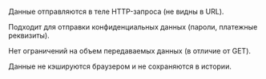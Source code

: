 Данные отправляются в теле HTTP-запроса (не видны в URL).

Подходит для отправки конфиденциальных данных (пароли, платежные реквизиты).

Нет ограничений на объем передаваемых данных (в отличие от GET).

Данные не кэшируются браузером и не сохраняются в истории.
